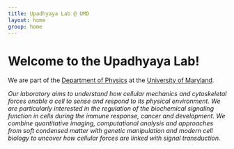 ```yaml
---
title: Upadhyaya Lab @ UMD
layout: home
group: home
---
```


# Welcome to the Upadhyaya Lab!

We are part of the [Department of Physics](http://umdphysics.umd.edu/) 
at the [University of Maryland](http://www.umd.edu/).

*Our laboratory aims to understand how cellular mechanics and cytoskeletal forces enable a cell to sense and respond to its physical environment. We are particularly interested in the regulation of the biochemical signaling function in cells during the immune response, cancer and development. We combine quantitative imaging, computational analysis and approaches from soft condensed matter with genetic manipulation and modern cell biology to uncover how cellular forces are linked with signal transduction.*
